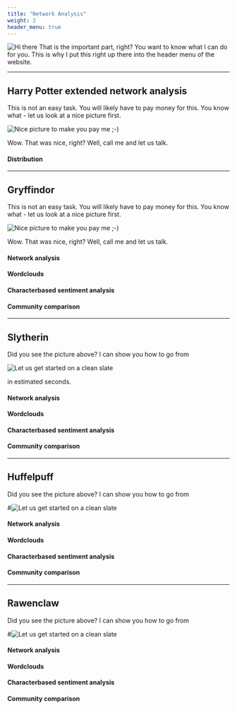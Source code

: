 ```yaml
---
title: "Network Analysis"
weight: 2
header_menu: true
---
```

![Hi there](images/Hogwarts_letter.jpg)
That is the important part, right? You want to know what I can do for you. This is why I put this right up there into the header menu of the website.

---

## Harry Potter extended network analysis

This is not an easy task. You will likely have to pay money for this. You know what - let us look at a nice picture first.

![Nice picture to make you pay me ;-)](images/selective-focus-photography-of-pasta-with-tomato-and-basil-1279330.jpg)

Wow. That was nice, right? Well, call me and let us talk.

#### Distribution


---

## Gryffindor

This is not an easy task. You will likely have to pay money for this. You know what - let us look at a nice picture first.

![Nice picture to make you pay me ;-)](images/selective-focus-photography-of-pasta-with-tomato-and-basil-1279330.jpg)

Wow. That was nice, right? Well, call me and let us talk.

#### Network analysis

#### Wordclouds

#### Characterbased sentiment analysis

#### Community comparison


---

## Slytherin

Did you see the picture above? I can show you how to go from

![Let us get started on a clean slate](images/SlytherinBadge.png)

in estimated seconds.

#### Network analysis

#### Wordclouds

#### Characterbased sentiment analysis

#### Community comparison

---

## Huffelpuff

Did you see the picture above? I can show you how to go from

#![Let us get started on a clean slate](images/huffelpuff.png)



#### Network analysis

#### Wordclouds

#### Characterbased sentiment analysis

#### Community comparison

---

## Rawenclaw

Did you see the picture above? I can show you how to go from

#![Let us get started on a clean slate](images/rawenclaw.png)

#### Network analysis

#### Wordclouds

#### Characterbased sentiment analysis

#### Community comparison

